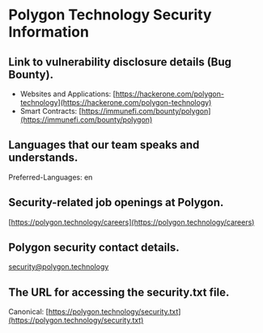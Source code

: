 # Polygon Technology Security Information

## Link to vulnerability disclosure details (Bug Bounty).

- Websites and Applications: [https://hackerone.com/polygon-technology](https://hackerone.com/polygon-technology)
- Smart Contracts: [https://immunefi.com/bounty/polygon](https://immunefi.com/bounty/polygon)

## Languages that our team speaks and understands.

Preferred-Languages: en

## Security-related job openings at Polygon.

[https://polygon.technology/careers](https://polygon.technology/careers)

## Polygon security contact details.

[security@polygon.technology](mailto:security@polygon.technology)

## The URL for accessing the security.txt file.

Canonical: [https://polygon.technology/security.txt](https://polygon.technology/security.txt)
